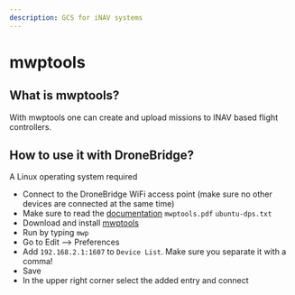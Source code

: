 ```yaml
---
description: GCS for iNAV systems
---
```


# mwptools

## What is mwptools?

With mwptools one can create and upload missions to INAV based flight controllers.

## How to use it with DroneBridge?

A Linux operating system required

* Connect to the DroneBridge WiFi access point \(make sure no other devices are connected at the same time\)
* Make sure to read the [documentation](https://github.com/stronnag/mwptools/tree/master/docs) `mwptools.pdf` `ubuntu-dps.txt`
* Download and install [mwptools](https://github.com/stronnag/mwptools)
* Run by typing `mwp`
* Go to Edit --&gt; Preferences
* Add `192.168.2.1:1607` to `Device List`. Make sure you separate it with a comma!
* Save
* In the upper right corner select the added entry and connect

